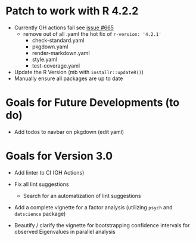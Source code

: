 # Patch to work with R 4.2.2
- Currently GH actions fail see [issue #665](https://github.com/r-lib/actions/issues/655)
  * remove out of all .yaml the hot fix of `r-version: '4.2.1'`
    * check-standard.yaml
    * pkgdown.yaml
    * render-markdown.yaml
    * style.yaml
    * test-coverage.yaml
- Update the R Version (mb with `installr::updateR()`)
- Manually ensure all packages are up to date

# Goals for Future Developments (to do)
- Add todos to navbar on pkgdown (edit yaml)

# Goals for Version 3.0
- Add linter to CI (GH Actions)
- Fix all lint suggestions
  * Search for an automatization of lint suggestions

- Add a complete vignette for a factor analysis (utilizing `psych` and
  `datscience` package)
- Beautify / clarify the vignette for bootstrapping confidence
  intervals for observed Eigenvalues in parallel analysis
